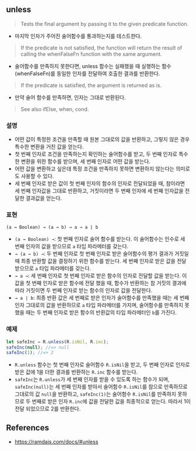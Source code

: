 ## unless
> Tests the final argument by passing it to the given predicate function.
- 마지막 인자가 주어진 술어함수를 통과하는지를 테스트한다.
> If the predicate is not satisfied, the function will return the result of calling the whenFalseFn function with the same argument.
- 술어함수를 만족하지 못한다면, unless 함수는 실패했을 때 실행하는 함수(whenFalseFn)를 동일한 인자를 전달하여 호출한 결과를 반환한다.
> If the predicate is satisfied, the argument is returned as is.
- 만약 술어 함수를 만족하면, 인자는 그대로 반환된다.

> See also ifElse, when, cond.

### 설명
- 어떤 값이 특정한 조건을 만족할 때 원본 그대로의 값을 반환하고, 그렇지 않은 경우 특수한 변환을 거친 값을 얻는다.
- 첫 번째 인자로 조건을 만족하는지 확인하는 술어함수를 받고, 두 번째 인자로 특수한 변환을 위한 함수를 받으며, 세 번째 인자로 어떤 값을 받는다.
- 어떤 값을 변환하고 싶은데 특정 조건을 만족하지 못하면 변환하지 않는다는 의미로도 사용할 수 있다.
- 세 번째 인자로 받은 값이 첫 번째 인자의 함수의 인자로 전달되었을 때, 참이라면 세 번째 인자값을 그대로 반환하고, 거짓이라면 두 번째 인자에 세 번째 인자값을 전달한 결과값을 얻는다.

### 표현
```
(a → Boolean) → (a → b) → a → a | b
```
- `(a → Boolean) →`: 첫 번째 인자로 술어 함수를 받는다. 이 술어함수는 인수로 세 번째 인자의 값을 받으므로 `a` 타입 파라메터를 갖는다.
- `→ (a → b) →`: 두 번째 인자로 첫 번째 인자로 받은 술어함수의 평가 결과가 거짓일 때 최종 반환할 값을 결정하기 위한 함수를 받는다. 세 번째 인자로 받은 값을 전달 받으므로 `a` 타입 파라메터를 갖는다.
- `→ a →`: 세 번째 인자로 첫 번째 인자로 받은 함수의 인자로 전달할 값을 받는다. 이 값을 첫 번째 인자로 받은 함수에 전달 했을 때, 함수가 반환하는 참 거짓의 결과에 따라 거짓이면 두 번째 인자로 받는 함수의 인자로 값을 전달한다.
- `→ a | b`: 최종 반환 값은 세 번째로 받은 인자가 술어함수를 만족했을 때는 세 번째 인자 그대로의 값을 반환하므로 `a` 타입 파라메터를 가지며, 술어함수를 만족하지 못했을 때는 두 번째 인자로 받은 함수의 반환값의 타입 파라메터인 `b`를 가진다.

### 예제
```js
let safeInc = R.unless(R.isNil, R.inc);
safeInc(null); //=> null
safeInc(1); //=> 2
```
- `R.unless` 함수는 첫 번째 인자로 술어함수 `R.isNil`을 받고, 두 번째 인자로 인자로 받은 값에 1을 더한 결과를 반환하는 `R.inc` 함수를 받는다.
- `safeInc`는 `R.unless`가 세 번째 인자를 받을 수 있도록 하는 함수가 되며, `safeInc(null)`는 세 번째 인자를 받아서 술어함수 `R.isNil`를 참으로 만족하므로 그대로의 값 `null`을 반환하고, `safeInc(1)`는 술어함수 `R.isNil`를 만족하지 못하므로 두 번째로 받은 인자 `R.inc`에 값을 전달한 값을 최종적으로 얻는다. 따라서 1이 전달 되었으므로 2를 반환한다.

## References
- https://ramdajs.com/docs/#unless
